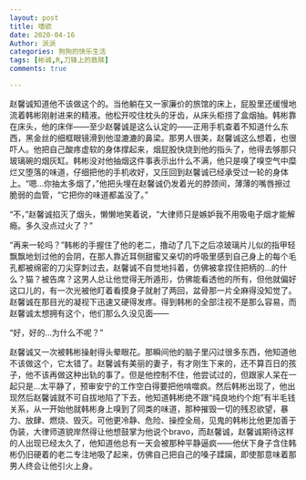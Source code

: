 ```yaml
---
layout: post
title: 嗜欲
date: 2020-04-16
Author: 派派
categories: 狗狗的快乐生活
tags: [彬诚,R,刀锋上的救赎]
comments: true

---
```




赵馨诚知道他不该做这个的。当他躺在又一家廉价的旅馆的床上，屁股里还缓慢地流着韩彬刚射进来的精液。他松开咬住枕头的牙齿，从床头柜捞了盒烟抽。韩彬靠在床头，他的床伴——至少赵馨诚是这么认定的——正用手机查着不知道什么东西，黑金丝的细框眼镜滑到他湿漉漉的鼻梁。那男人很美，赵馨诚这么想着，也很吓人。他把自己酸疼虚软的身体撑起来，烟屁股快烧到他的指头了，他得去够那只玻璃碗的烟灰缸。韩彬没对他抽烟这件事表示出什么不满，他只是嗅了嗅空气中糜烂又堕落的味道，仔细把他的手机收好，又压回到赵馨诚已经承受过一轮的身体上。“嗯…你抽太多烟了，”他把头埋在赵馨诚仍发着光的脖颈间，薄薄的嘴唇擦过脆弱的血管，“它把你的味道都盖没了。”

“不，”赵馨诚掐灭了烟头，懒懒地笑着说，“大律师只是嫉妒我不用吸电子烟才能解瘾。多久没点过火了？”

“再来一轮吗？”韩彬的手握住了他的老二，撸动了几下之后凉玻璃片儿似的指甲轻飘飘地划过他的会阴，在那人靠近耳侧甜蜜又亲切的呼吸里感到自己身上的每个毛孔都被绵密的刀尖穿刺过去，赵馨诚不自觉地抖着，仿佛被拿捏住把柄的…的什么？猫？被告席？这男人总让他觉得无所遁形，仿佛能看透他的所有，但他就偏好这口儿的，有一次光被他盯着看摸身子就射了两回，盆骨那一片全麻得没知觉了。赵馨诚在那目光的凝视下迅速又硬得发疼。得到韩彬的全部注视不是那么容易，而赵馨诚太想拥有这个，他们那么久没见面——

“好，好的…为什么不呢？”

赵馨诚又一次被韩彬操射得头晕眼花。那瞬间他的脑子里闪过很多东西，他知道他不该做这个，它太错了。赵馨诚有美丽的妻子，有才刚生下来的，还不算百日的孩子，他不该再做这种出轨的事了。但是他控制不住，他尝试过的，但跟家人呆在一起只是…太平静了，预审安宁的工作空白得要把他啃噬疯。然后韩彬出现了，他出现然后赵馨诚就不可自拔地陷了下去，他知道韩彬绝不跟“纯良地约个炮”有半毛钱关系，从一开始他就韩彬身上嗅到了同类的味道，那种摧毁一切的残忍欲望，暴力、放肆、燃烧、毁灭。可他更冷静、危险、操控全局，见鬼的韩彬比他更加善于伪装，大律师道貌岸然得让他想鼓掌为他说个bravo，而赵馨诚，赵馨诚期待这样的人出现已经太久了，他知道他总有一天会被那种平静逼疯——他伏下身子含住韩彬仍旧硬着的老二专注地吸了起来，仿佛自己把自己的嗓子蹂躏，即使那意味着那男人终会让他引火上身。
